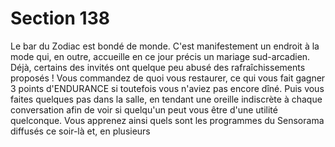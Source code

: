 # Section 138

Le bar du Zodiac est bondé de monde. C'est manifestement un 
endroit à la mode qui, en outre, accueille en ce jour précis un 
mariage sud-arcadien. Déjà, certains des invités ont quelque peu 
abusé des rafraîchissements proposés ! Vous commandez de quoi 
vous restaurer, ce qui vous fait gagner 3 points d'ENDURANCE 
si toutefois vous n'aviez pas encore dîné. Puis vous faites 
quelques pas dans la salle, en tendant une oreille indiscrète à 
chaque conversation afin de voir si quelqu'un peut vous être 
d'une utilité quelconque. Vous apprenez ainsi quels sont les 
programmes du Sensorama diffusés ce soir-là et, en plusieurs